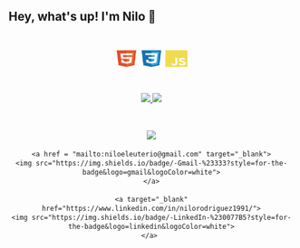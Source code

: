 ## Hey, what's up! I'm Nilo 👋

##
<div style="display: inline_block" align="center"><br>
    <img align="center" alt="Rafa-HTML" height="30" width="40" src="https://raw.githubusercontent.com/devicons/devicon/master/icons/html5/html5-original.svg">
    <img align="center" alt="Rafa-CSS" height="30" width="40" src="https://raw.githubusercontent.com/devicons/devicon/master/icons/css3/css3-original.svg">
    <img align="center" alt="Rafa-Js" height="30" width="40" src="https://raw.githubusercontent.com/devicons/devicon/master/icons/javascript/javascript-plain.svg">
</div>
<br>



##
<div align="center">
      <a href="https://github.com/rafaballerini">
      <img height="180em" src="https://github-readme-stats.vercel.app/api?username=nilorodrigues&show_icons=true&theme=dracula&include_all_commits=true&count_private=true"/>
      <img height="180em" src="https://github-readme-stats.vercel.app/api/top-langs/?username=nilorodrigues&layout=compact&langs_count=7&theme=dracula"/>
</div>
  
<br>
   
 ## 
<div align="center"> 	
    <a target="_blank"  href="https://discord.com/users/5711290970972671049729">
    <img src="https://img.shields.io/badge/Discord-7289DA?style=for-the-badge&logo=discord&logoColor=white">
    </a> 
    
    <a href = "mailto:niloeleuterio@gmail.com" target="_blank">
    <img src="https://img.shields.io/badge/-Gmail-%23333?style=for-the-badge&logo=gmail&logoColor=white">
    </a>
    
    <a target="_blank" href="https://www.linkedin.com/in/nilorodriguez1991/">
    <img src="https://img.shields.io/badge/-LinkedIn-%230077B5?style=for-the-badge&logo=linkedin&logoColor=white">
    </a> 
</div>
  
  

 
